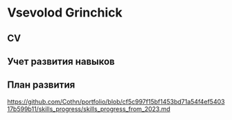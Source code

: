 # Vsevolod Grinchick

## CV


## Учет развития навыков


## План развития
https://github.com/Cothn/portfolio/blob/cf5c997f15bf1453bd71a54f4ef540317b599b11/skills_progress/skills_progress_from_2023.md
